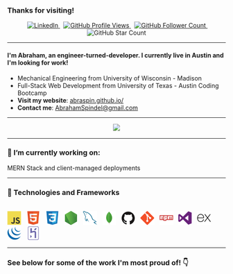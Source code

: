 ### Thanks for visiting! 
<p align="center">
    <span>&nbsp;</span>
    <a href="https://www.linkedin.com/in/abrahamspindel">
        <img src="https://img.shields.io/badge/LinkedIn-blue?style=flat-square&logo=Linkedin&logoColor=white" alt="LinkedIn" />
    </a>
    <span>&nbsp;</span>
    <a href="https://github.com/abraspin/abraspin">
        <img src="https://pageview.vercel.app/?github_user=abraspin" alt="GitHub Profile Views" />
    </a>
    <span>&nbsp;</span>
    <a href="https://github.com/abraspin?tab=followers">
        <img src="https://img.shields.io/github/followers/tariq86.svg?label=follow&style=social" alt="GitHub Follower Count" />
    </a>
    <span>&nbsp;</span>
        <img src="https://img.shields.io/github/stars/abraspin?style=social" alt="GitHub Star Count" />
</p>



---
#### I'm Abraham, an engineer-turned-developer. I currently live in Austin and I'm looking for work!

- Mechanical Engineering from University of Wisconsin - Madison    
- Full-Stack Web Development from University of Texas - Austin Coding Bootcamp   
- **Visit my website**: [abraspin.github.io/](https://abraspin.github.io/)
- **Contact me**: [AbrahamSpindel@gmail.com](mailto:AbrahamSpindel@gmail.com)  


---


<p align="center">
    <img src="https://github-readme-stats.vercel.app/api?username=abraspin&show_icons=true&theme=light" />
</p>

---

### 🔭 I’m currently working on:  

MERN Stack and client-managed deployments

---

### 🌱 Technologies and Frameworks

  <p>
    <br>
  <!-- JS -->
    <img src="https://raw.githubusercontent.com/devicons/devicon/master/icons/javascript/javascript-original.svg" width="32" alt="JS" />
    &nbsp;
    <!-- HTML5 -->
    <img src="https://raw.githubusercontent.com/devicons/devicon/master/icons/html5/html5-original.svg" width="32" alt="HTML5" />
    &nbsp;
      <!-- CSS3 -->
    <img src="https://raw.githubusercontent.com/devicons/devicon/master/icons/css3/css3-original.svg" width="32" alt="CSS3" />
    &nbsp;
      <!-- Node.js -->
    <img src="https://raw.githubusercontent.com/devicons/devicon/master/icons/nodejs/nodejs-original.svg" width="32" alt="Node.js" />
    &nbsp;
 <!-- MySQL -->
    <img src="https://raw.githubusercontent.com/devicons/devicon/master/icons/mysql/mysql-original.svg" width="32" alt="MySQL" />
    &nbsp;
    <!-- MongoDB -->
    <img src="https://raw.githubusercontent.com/devicons/devicon/master/icons/mongodb/mongodb-original.svg" width="32" alt="MongoDB" />
    &nbsp;
    <!-- GitHub -->
    <img src="https://raw.githubusercontent.com/devicons/devicon/master/icons/github/github-original.svg" width="32" alt="GitHub" />
    &nbsp;
    <!-- Git -->
    <img src="https://raw.githubusercontent.com/devicons/devicon/master/icons/git/git-original.svg" width="32" alt="Git" />
    &nbsp;
      <!-- NPM -->
    <img src="https://raw.githubusercontent.com/devicons/devicon/master/icons/npm/npm-original-wordmark.svg" width="32" alt="NPM" />
 &nbsp;
  <!-- Visual Studio -->
    <img src="https://raw.githubusercontent.com/devicons/devicon/master/icons/visualstudio/visualstudio-plain.svg" width="32" alt="Visual Studio" />
    &nbsp;
     <!-- Express.js -->
    <img src="https://raw.githubusercontent.com/devicons/devicon/master/icons/express/express-original.svg" width="32" alt="Express.js" />
    &nbsp;
      <!-- jQuery -->
    <img src="https://raw.githubusercontent.com/devicons/devicon/master/icons/jquery/jquery-original.svg" width="32" alt="jQuery" />
        &nbsp;
    <!-- Heroku -->
    <img src="https://raw.githubusercontent.com/devicons/devicon/master/icons/heroku/heroku-original.svg" width="32" alt="Heroku" />
        &nbsp;

   </p>
   
---   

### See below for some of the work I'm most proud of! 👇






<!--
**abraspin/abraspin** is a ✨ _special_ ✨ repository because its `README.md` (this file) appears on your GitHub profile.

Here are some ideas to get you started:

-  ...
- 🌱 I’m currently learning ...
- 👯 I’m looking to collaborate on ...
- 🤔 I’m looking for help with ...
- 💬 Ask me about ...
- 📫 How to reach me: ...
- 😄 Pronouns: ...
- ⚡ Fun fact: ...
-->
